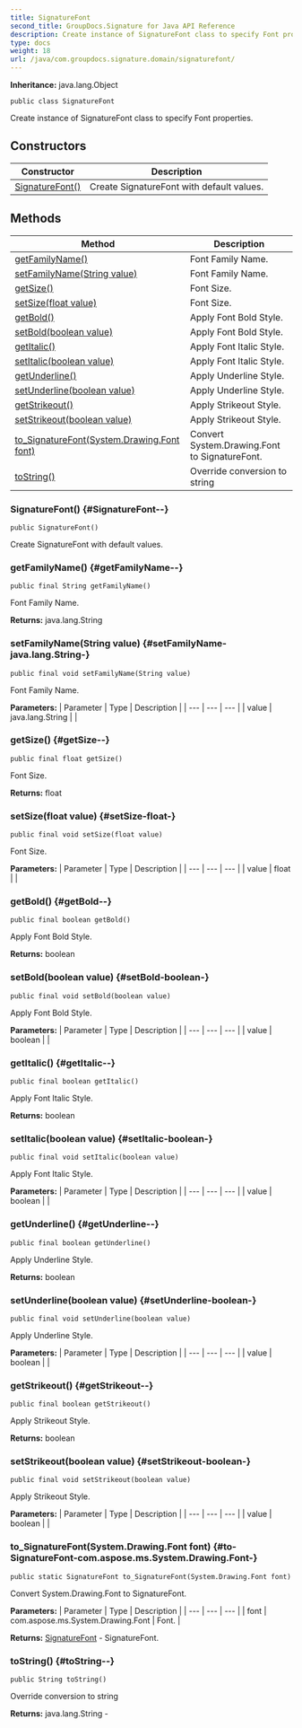 ```yaml
---
title: SignatureFont
second_title: GroupDocs.Signature for Java API Reference
description: Create instance of SignatureFont class to specify Font properties.
type: docs
weight: 18
url: /java/com.groupdocs.signature.domain/signaturefont/
---
```

**Inheritance:**
java.lang.Object
```
public class SignatureFont
```

Create instance of SignatureFont class to specify Font properties.
## Constructors

| Constructor | Description |
| --- | --- |
| [SignatureFont()](#SignatureFont--) | Create SignatureFont with default values. |
## Methods

| Method | Description |
| --- | --- |
| [getFamilyName()](#getFamilyName--) | Font Family Name. |
| [setFamilyName(String value)](#setFamilyName-java.lang.String-) | Font Family Name. |
| [getSize()](#getSize--) | Font Size. |
| [setSize(float value)](#setSize-float-) | Font Size. |
| [getBold()](#getBold--) | Apply Font Bold Style. |
| [setBold(boolean value)](#setBold-boolean-) | Apply Font Bold Style. |
| [getItalic()](#getItalic--) | Apply Font Italic Style. |
| [setItalic(boolean value)](#setItalic-boolean-) | Apply Font Italic Style. |
| [getUnderline()](#getUnderline--) | Apply Underline Style. |
| [setUnderline(boolean value)](#setUnderline-boolean-) | Apply Underline Style. |
| [getStrikeout()](#getStrikeout--) | Apply Strikeout Style. |
| [setStrikeout(boolean value)](#setStrikeout-boolean-) | Apply Strikeout Style. |
| [to_SignatureFont(System.Drawing.Font font)](#to-SignatureFont-com.aspose.ms.System.Drawing.Font-) | Convert System.Drawing.Font to SignatureFont. |
| [toString()](#toString--) | Override conversion to string |
### SignatureFont() {#SignatureFont--}
```
public SignatureFont()
```


Create SignatureFont with default values.

### getFamilyName() {#getFamilyName--}
```
public final String getFamilyName()
```


Font Family Name.

**Returns:**
java.lang.String
### setFamilyName(String value) {#setFamilyName-java.lang.String-}
```
public final void setFamilyName(String value)
```


Font Family Name.

**Parameters:**
| Parameter | Type | Description |
| --- | --- | --- |
| value | java.lang.String |  |

### getSize() {#getSize--}
```
public final float getSize()
```


Font Size.

**Returns:**
float
### setSize(float value) {#setSize-float-}
```
public final void setSize(float value)
```


Font Size.

**Parameters:**
| Parameter | Type | Description |
| --- | --- | --- |
| value | float |  |

### getBold() {#getBold--}
```
public final boolean getBold()
```


Apply Font Bold Style.

**Returns:**
boolean
### setBold(boolean value) {#setBold-boolean-}
```
public final void setBold(boolean value)
```


Apply Font Bold Style.

**Parameters:**
| Parameter | Type | Description |
| --- | --- | --- |
| value | boolean |  |

### getItalic() {#getItalic--}
```
public final boolean getItalic()
```


Apply Font Italic Style.

**Returns:**
boolean
### setItalic(boolean value) {#setItalic-boolean-}
```
public final void setItalic(boolean value)
```


Apply Font Italic Style.

**Parameters:**
| Parameter | Type | Description |
| --- | --- | --- |
| value | boolean |  |

### getUnderline() {#getUnderline--}
```
public final boolean getUnderline()
```


Apply Underline Style.

**Returns:**
boolean
### setUnderline(boolean value) {#setUnderline-boolean-}
```
public final void setUnderline(boolean value)
```


Apply Underline Style.

**Parameters:**
| Parameter | Type | Description |
| --- | --- | --- |
| value | boolean |  |

### getStrikeout() {#getStrikeout--}
```
public final boolean getStrikeout()
```


Apply Strikeout Style.

**Returns:**
boolean
### setStrikeout(boolean value) {#setStrikeout-boolean-}
```
public final void setStrikeout(boolean value)
```


Apply Strikeout Style.

**Parameters:**
| Parameter | Type | Description |
| --- | --- | --- |
| value | boolean |  |

### to_SignatureFont(System.Drawing.Font font) {#to-SignatureFont-com.aspose.ms.System.Drawing.Font-}
```
public static SignatureFont to_SignatureFont(System.Drawing.Font font)
```


Convert System.Drawing.Font to SignatureFont.

**Parameters:**
| Parameter | Type | Description |
| --- | --- | --- |
| font | com.aspose.ms.System.Drawing.Font | Font. |

**Returns:**
[SignatureFont](../../com.groupdocs.signature.domain/signaturefont) - SignatureFont.
### toString() {#toString--}
```
public String toString()
```


Override conversion to string

**Returns:**
java.lang.String - 
